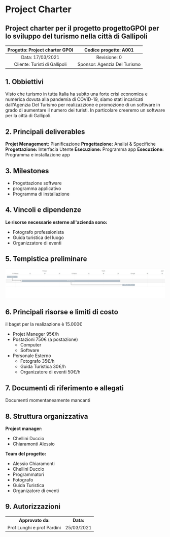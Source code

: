 # Project Charter
## Project charter per il progetto progettoGPOI per lo sviluppo del turismo nella città di Gallipoli

| Progetto: Project charter GPOI | Codice progetto: A001 |
| :----: | :----: |
| Data: 17/03/2021  | Revisione: 0 |
| Cliente: Turisti di Gallipoli | Sponsor: Agenzia Del Turismo  |

## 1. Obbiettivi
Visto che turismo in tutta Italia ha subito una forte crisi economica e numerica dovuta alla pandemia di COVID-19, siamo stati incaricati dall'Agenzia Del Turismo per realizazzione e promozione di un software in grado di aumentare il numero dei turisti. In particolare creeremo un software per la città di Gallipoli.

## 2. Principali deliverables
**Projet Menagement:** Pianificazione 
**Progettazione:** Analisi & Specifiche 
**Progettazione:** Interfacia Utente 
**Esecuzione:** Programma app 
**Esecuzione:** Programma e installazione app 

## 3. Milestones
* Progettazione software
* programma applicativo
* Programma di installazione

## 4. Vincoli e dipendenze
**Le risorse necessarie esterne all'azienda sono:**
* Fotografo professionista
* Guida turistica del luogo
* Organizzatore di eventi

## 5. Tempistica preliminare
![ ](https://github.com/progettoGPOI/POI_WIFI/blob/435a6e88428166d189e02d292cba0d2413b2c15a/ProjectCharter.jpg)

## 6. Principali risorse e limiti di costo
   il baget per la realizazione è 15.000€
   * Projet Maneger 95€/h
   * Postazioni 750€ (a postazione)
      * Computer 
      * Software 
   * Personale Esterno
       * Fotografo 35€/h
       * Guida Turistica 30€/h
       * Organizatore di eventi 50€/h
   

## 7. Documenti di riferimento e allegati
Documenti momentaneamente mancanti

## 8. Struttura organizzativa
**Project manager:** 
* Chellini Duccio
* Chiaramonti Alessio 

**Team del progetto:**
   * Alessio Chiaramonti
   * Chellini Duccio
   * Programmatori
   * Fotografo
   * Guida Turistica
   * Organizatore di eventi
## 9. Autorizzazioni
<table>
  <tbody>
    <tr>
      <th>Approvato da:</th>
      <th> Data: </th>  
    </tr>
         <tr>
          <td>Prof Lunghi e prof Pardini</td>
          <td>25/03/2021</td>
    </tr>
    
    
   </table>



 
